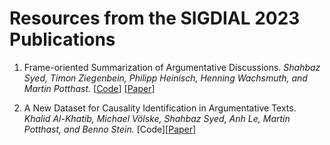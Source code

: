 # Resources from the SIGDIAL 2023 Publications
1. Frame-oriented Summarization of Argumentative Discussions. 
_Shahbaz Syed, Timon Ziegenbein, Philipp Heinisch, Henning Wachsmuth, and Martin Potthast._
 [[Code](https://github.com/shahbazsyed/framesum)] [[Paper](https://webis.de/publications.html#syed_2023a)]

2. A New Dataset for Causality Identification in Argumentative Texts.
 _Khalid Al-Khatib, Michael Völske, Shahbaz Syed, Anh Le, Martin Potthast, and Benno Stein._
 [Code][[Paper](https://webis.de/publications.html#alkhatib_2023a)]



